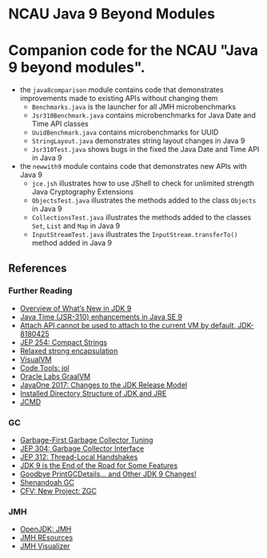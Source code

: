 NCAU Java 9 Beyond Modules
==========================

# Companion code for the NCAU "Java 9 beyond modules".

 * the `java8comparison` module contains code that demonstrates improvements made to existing APIs without changing them
   * `Benchmarks.java` is the launcher for all JMH microbenchmarks
   * `Jsr310Benchmark.java` contains microbenchmarks for Java Date and Time API classes
   * `UuidBenchmark.java` contains microbenchmarks for UUID
   * `StringLayout.java` demonstrates string layout changes in Java 9
   * `Jsr310Test.java` shows bugs in the fixed the Java Date and Time API in Java 9
 * the `newwith9` module contains code that demonstrates new APIs with Java 9
   * `jce.jsh` illustrates how to use JShell to check for unlimited strength Java Cryptography Extensions
   * `ObjectsTest.java` illustrates the methods added to the class `Objects` in Java 9
   * `CollectionsTest.java` illustrates the methods added to the classes `Set`, `List` and `Map` in Java 9
   * `InputStreamTest.java` illustrates the `InputStream.transferTo()` method added in Java 9

## References

### Further Reading
 * [Overview of What’s New in JDK 9](https://docs.oracle.com/javase/9/whatsnew/toc.htm#JSNEW-GUID-C23AFD78-C777-460B-8ACE-58BE5EA681F6)
 * [Java Time (JSR-310) enhancements in Java SE 9](http://blog.joda.org/2017/02/java-time-jsr-310-enhancements-java-9.html)
 * [Attach API cannot be used to attach to the current VM by default, JDK-8180425](http://www.oracle.com/technetwork/java/javase/9-notes-3745703.html#JDK-8178380)
 * [JEP 254: Compact Strings](http://openjdk.java.net/jeps/254)
 * [Relaxed strong encapsulation](http://openjdk.java.net/jeps/261#Relaxed-strong-encapsulation)
 * [VisualVM](https://visualvm.github.io/)
 * [Code Tools: jol](http://openjdk.java.net/projects/code-tools/jol/)
 * [Oracle Labs GraalVM](http://www.oracle.com/technetwork/oracle-labs/program-languages/downloads/index.html)
 * [JavaOne 2017: Changes to the JDK Release Model](https://www.youtube.com/watch?v=UeyyLielXsU)
 * [Installed Directory Structure of JDK and JRE](https://docs.oracle.com/javase/9/install/installed-directory-structure-jdk-and-jre.htm#JSJIG-GUID-F7178F2F-DC92-47E9-8062-CA6B2612D350)
 * [JCMD](https://docs.oracle.com/javase/9/tools/jcmd.htm#JSWOR743)

### GC
 * [Garbage-First Garbage Collector Tuning](https://docs.oracle.com/javase/9/gctuning/garbage-first-garbage-collector-tuning.htm#JSGCT-GUID-90E30ACA-8040-432E-B3A0-1E0440AB556A)
 * [JEP 304: Garbage Collector Interface](http://openjdk.java.net/jeps/304)
 * [JEP 312: Thread-Local Handshakes](http://openjdk.java.net/jeps/312)
 * [JDK 9 is the End of the Road for Some Features](https://marxsoftware.blogspot.ch/2017/01/jdk-9-is-end-of-road-for-some-features.html)
 * [Goodbye PrintGCDetails... and Other JDK 9 Changes!](https://www.infoq.com/presentations/java-9-gc)
 * [Shenandoah GC](https://wiki.openjdk.java.net/display/shenandoah/Main)
 * [CFV: New Project: ZGC](http://mail.openjdk.java.net/pipermail/announce/2017-October/000237.html)

### JMH
 * [OpenJDK: JMH](openjdk.java.net/projects/code-tools/jmh/)
 * [JMH REsources](https://psy-lob-saw.blogspot.ch/p/jmh-related-posts.html)
 * [JMH Visualizer](http://jmh.morethan.io/)
 